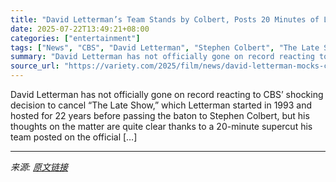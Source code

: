 ```yaml
---
title: "David Letterman’s Team Stands by Colbert, Posts 20 Minutes of Letterman Mocking CBS After ‘The Late Show’ Canceled: ‘You Can’t Spell CBS Without BS’"
date: 2025-07-22T13:49:21+08:00
categories: ["entertainment"]
tags: ["News", "CBS", "David Letterman", "Stephen Colbert", "The Late Show"]
summary: "David Letterman has not officially gone on record reacting to CBS&#8217; shocking decision to cancel &#8220;The Late Show,&#8221; which Letterman started in 1993 and hosted for 22 years before passing"
source_url: "https://variety.com/2025/film/news/david-letterman-mocks-cbs-video-colbert-late-show-canceled-1236466780/"
---
```


David Letterman has not officially gone on record reacting to CBS&#8217; shocking decision to cancel &#8220;The Late Show,&#8221; which Letterman started in 1993 and hosted for 22 years before passing the baton to Stephen Colbert, but his thoughts on the matter are quite clear thanks to a 20-minute supercut his team posted on the official [&#8230;]

---

*来源: [原文链接](https://variety.com/2025/film/news/david-letterman-mocks-cbs-video-colbert-late-show-canceled-1236466780/)*
